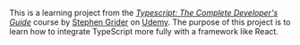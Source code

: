This is a learning project from the [*Typescript: The Complete Developer's Guide*](https://www.udemy.com/course/typescript-the-complete-developers-guide/) course by [Stephen Grider](https://www.rallycoding.com/) on [Udemy](https://www.udemy.com/).  The purpose of this project is to learn how to integrate TypeScript more fully with a framework like React.
